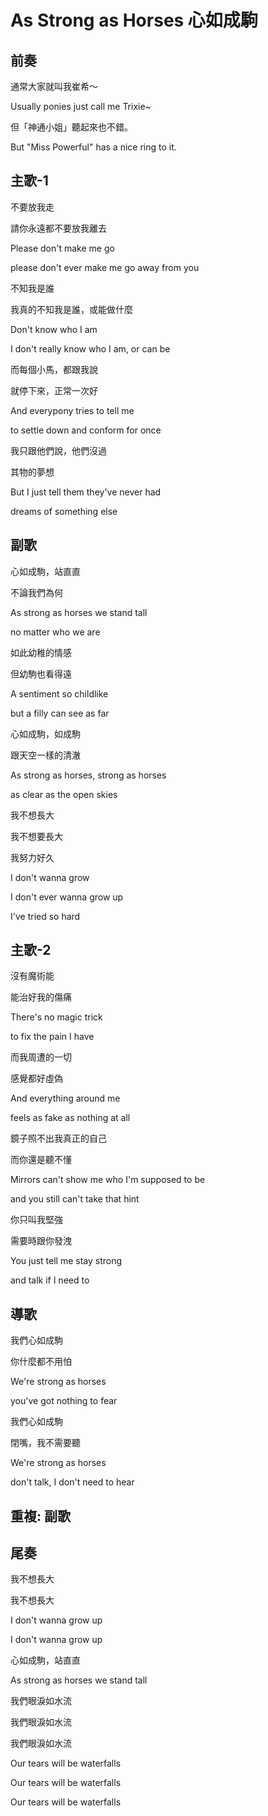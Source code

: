 # As Strong as Horses 心如成駒

## 前奏

通常大家就叫我崔希～

Usually ponies just call me Trixie~



但「神通小姐」聽起來也不錯。

But "Miss Powerful" has a nice ring to it.

## 主歌-1

不要放我走

請你永遠都不要放我離去

Please don't make me go

please don't ever make me go away from you



不知我是誰

我真的不知我是誰，或能做什麼

Don't know who I am

I don't really know who I am, or can be



而每個小馬，都跟我說

就停下來，正常一次好

And everypony tries to tell me

to settle down and conform for once



我只跟他們說，他們沒過

其物的夢想

But I just tell them they've never had

dreams of something else

## 副歌

心如成駒，站直直

不論我們為何

As strong as horses we stand tall

no matter who we are



如此幼稚的情感

但幼駒也看得遠

A sentiment so childlike

but a filly can see as far



心如成駒，如成駒

跟天空一樣的清澈

As strong as horses, strong as horses

as clear as the open skies



我不想長大

我不想要長大

我努力好久

I don't wanna grow

I don't ever wanna grow up

I've tried so hard

## 主歌-2

沒有魔術能

能治好我的傷痛

There's no magic trick

to fix the pain I have



而我周遭的一切

感覺都好虛偽

And everything around me

feels as fake as nothing at all



鏡子照不出我真正的自己

而你還是聽不懂

Mirrors can't show me who I'm supposed to be

and you still can't take that hint



你只叫我堅強

需要時跟你發洩

You just tell me stay strong

and talk if I need to

## 導歌

我們心如成駒

你什麼都不用怕

We're strong as horses

you've got nothing to fear



我們心如成駒

閉嘴，我不需要聽

We're strong as horses

don't talk, I don't need to hear

## 重複: 副歌

## 尾奏

我不想長大

我不想長大

I don't wanna grow up

I don't wanna grow up



心如成駒，站直直

As strong as horses we stand tall



我們眼淚如水流

我們眼淚如水流

我們眼淚如水流

Our tears will be waterfalls

Our tears will be waterfalls

Our tears will be waterfalls